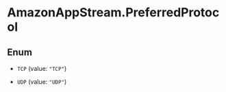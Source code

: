 # AmazonAppStream.PreferredProtocol

## Enum


* `TCP` (value: `"TCP"`)

* `UDP` (value: `"UDP"`)


